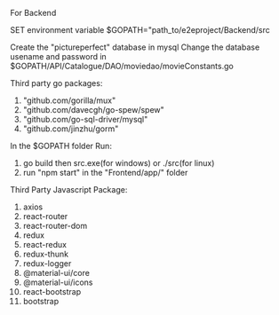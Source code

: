 For Backend

SET environment variable \$GOPATH="path_to/e2eproject/Backend/src

Create the "pictureperfect" database in mysql
Change the database usename and password in \$GOPATH/API/Catalogue/DAO/moviedao/movieConstants.go

Third party go packages:

1. "github.com/gorilla/mux"
2. "github.com/davecgh/go-spew/spew"
3. "github.com/go-sql-driver/mysql"
4. "github.com/jinzhu/gorm"

In the \$GOPATH folder Run:

1. go build
   then src.exe(for windows) or ./src(for linux)
2. run "npm start" in the "Frontend/app/" folder

Third Party Javascript Package:

1. axios
2. react-router
3. react-router-dom
4. redux
5. react-redux
6. redux-thunk
7. redux-logger
8. @material-ui/core
9. @material-ui/icons
10. react-bootstrap
11. bootstrap
